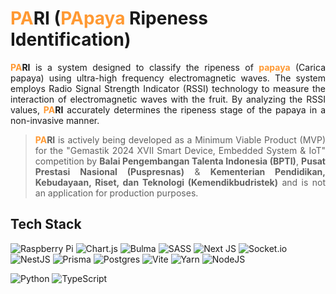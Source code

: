 # <span style="color: FF9933">PA</span>RI (<span style="color: FF9933">PApaya</span> Ripeness Identification)

<p style="text-align: justify">
    <b><span style="color: FF9933">PA</span>RI</b> is a system designed to classify the ripeness of <b><span style="color: FF9933">papaya</span></b> (Carica papaya) using ultra-high frequency electromagnetic waves. The system employs Radio Signal Strength Indicator (RSSI) technology to measure the interaction of electromagnetic waves with the fruit. By analyzing the RSSI values, <b><span style="color: FF9933">PA</span>RI</b> accurately determines the ripeness stage of the papaya in a non-invasive manner.
</p>

> <p style="text-align: justify"><b><span style="color: FF9933">PA</span>RI</b> is actively being developed as a Minimum Viable Product (MVP) for the "Gemastik 2024 XVII Smart Device, Embedded System & IoT" competition by <b>Balai Pengembangan Talenta Indonesia (BPTI)</b>, <b>Pusat Prestasi Nasional (Puspresnas)</b> & <b>Kementerian Pendidikan, Kebudayaan, Riset, dan Teknologi (Kemendikbudristek)</b> and is not an application for production purposes.

</p>

## Tech Stack

![Raspberry Pi](https://img.shields.io/badge/-RaspberryPi-C51A4A?style=for-the-badge&logo=Raspberry-Pi)
![Chart.js](https://img.shields.io/badge/chart.js-F5788D.svg?style=for-the-badge&logo=chart.js&logoColor=white)
![Bulma](https://img.shields.io/badge/bulma-00D0B1?style=for-the-badge&logo=bulma&logoColor=white)
![SASS](https://img.shields.io/badge/SASS-hotpink.svg?style=for-the-badge&logo=SASS&logoColor=white)
![Next JS](https://img.shields.io/badge/Next-black?style=for-the-badge&logo=next.js&logoColor=white)
![Socket.io](https://img.shields.io/badge/Socket.io-black?style=for-the-badge&logo=socket.io&badgeColor=010101)
![NestJS](https://img.shields.io/badge/nestjs-%23E0234E.svg?style=for-the-badge&logo=nestjs&logoColor=white)
![Prisma](https://img.shields.io/badge/Prisma-3982CE?style=for-the-badge&logo=Prisma&logoColor=white)
![Postgres](https://img.shields.io/badge/postgres-%23316192.svg?style=for-the-badge&logo=postgresql&logoColor=white)
![Vite](https://img.shields.io/badge/vite-%23646CFF.svg?style=for-the-badge&logo=vite&logoColor=white)
![Yarn](https://img.shields.io/badge/yarn-%232C8EBB.svg?style=for-the-badge&logo=yarn&logoColor=white)
![NodeJS](https://img.shields.io/badge/node.js-6DA55F?style=for-the-badge&logo=node.js&logoColor=white)

![Python](https://img.shields.io/badge/python-3670A0?style=for-the-badge&logo=python&logoColor=ffdd54)
![TypeScript](https://img.shields.io/badge/typescript-%23007ACC.svg?style=for-the-badge&logo=typescript&logoColor=white)
